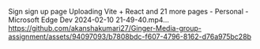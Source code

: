 Sign sign up page
Uploading Vite + React and 21 more pages - Personal - Microsoft​ Edge Dev 2024-02-10 21-49-40.mp4…
https://github.com/akanshakumari27/Ginger-Media-group-assignment/assets/94097093/b7808bdc-f607-4796-8162-d76a975bc28b
